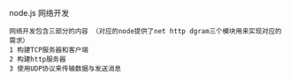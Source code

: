 node.js 网络开发
    
    网络开发包含三部分的内容 （对应的node提供了net http dgram三个模块用来实现对应的需求）
    1 构建TCP服务器和客户端
    2 构建http服务器
    3 使用UDP协议来传输数据与发送消息
